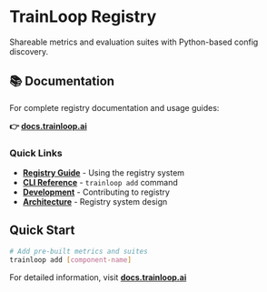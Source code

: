 # TrainLoop Registry

Shareable metrics and evaluation suites with Python-based config discovery.

## 📚 Documentation

For complete registry documentation and usage guides:

**👉 [docs.trainloop.ai](https://docs.trainloop.ai)**

### Quick Links
- **[Registry Guide](https://docs.trainloop.ai/guides/registry)** - Using the registry system
- **[CLI Reference](https://docs.trainloop.ai/reference/cli/add)** - `trainloop add` command
- **[Development](https://docs.trainloop.ai/development/local-development)** - Contributing to registry
- **[Architecture](https://docs.trainloop.ai/development/architecture)** - Registry system design

## Quick Start

```bash
# Add pre-built metrics and suites
trainloop add [component-name]
```

For detailed information, visit **[docs.trainloop.ai](https://docs.trainloop.ai)**